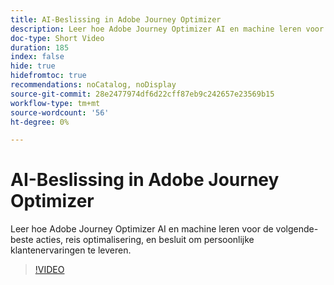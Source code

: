 ```yaml
---
title: AI-Beslissing in Adobe Journey Optimizer
description: Leer hoe Adobe Journey Optimizer AI en machine leren voor de volgende-beste acties, reis optimalisering, en besluit om persoonlijke klantenervaringen te leveren.
doc-type: Short Video
duration: 185
index: false
hide: true
hidefromtoc: true
recommendations: noCatalog, noDisplay
source-git-commit: 28e2477974df6d22cff87eb9c242657e23569b15
workflow-type: tm+mt
source-wordcount: '56'
ht-degree: 0%

---
```



# AI-Beslissing in Adobe Journey Optimizer

Leer hoe Adobe Journey Optimizer AI en machine leren voor de volgende-beste acties, reis optimalisering, en besluit om persoonlijke klantenervaringen te leveren.

<!-- 62_S520_3442520_184_aipowered-decisioning-in-adobe-journey-optimizer -->
>[!VIDEO](https://video.tv.adobe.com/v/3460270/?learn=on&enablevpops=true&captions=dut)
